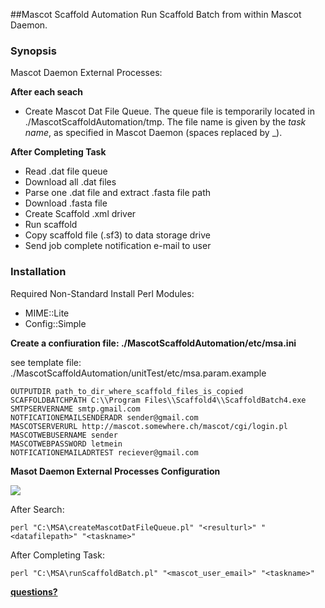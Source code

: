 
##Mascot Scaffold Automation
Run Scaffold Batch from within Mascot Daemon.  
### Synopsis
Mascot Daemon External Processes:

**After each seach**

- Create Mascot Dat File Queue. The queue file is temporarily located in ./MascotScaffoldAutomation/tmp. The file name is given by the *task name*, as specified in Mascot Daemon  (spaces replaced by _).


**After Completing Task**

- Read .dat file queue
- Download all .dat files
- Parse one .dat file and extract .fasta file path
- Download .fasta file
- Create Scaffold .xml driver
- Run scaffold
- Copy scaffold file (.sf3) to data storage drive
- Send job complete notification e-mail to user
		
### Installation

Required Non-Standard Install Perl Modules: 

- MIME::Lite
- Config::Simple

**Create a confiuration file: ./MascotScaffoldAutomation/etc/msa.ini**

see template file: ./MascotScaffoldAutomation/unitTest/etc/msa.param.example

	OUTPUTDIR path_to_dir_where_scaffold_files_is_copied 
	SCAFFOLDBATCHPATH C:\\Program Files\\Scaffold4\\ScaffoldBatch4.exe
	SMTPSERVERNAME smtp.gmail.com
	NOTFICATIONEMAILSENDERADR sender@gmail.com
	MASCOTSERVERURL http://mascot.somewhere.ch/mascot/cgi/login.pl
	MASCOTWEBUSERNAME sender
	MASCOTWEBPASSWORD letmein
	NOTFICATIONEMAILADRTEST reciever@gmail.com

**Masot Daemon External Processes Configuration**

![](https://github.com/eahrne/MascotScaffoldAutomation/blob/master/docs/Mascot_Daemon_External_Process.PNG)

After Search:

	perl "C:\MSA\createMascotDatFileQueue.pl" "<resulturl>" "<datafilepath>" "<taskname>"

After Completing Task:

	perl "C:\MSA\runScaffoldBatch.pl" "<mascot_user_email>" "<taskname>"

**[questions?](mailto:erik.ahrne@unibas.ch)**